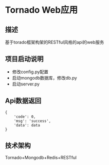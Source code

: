 # Tornado Web应用

## 描述
基于torado框架构架的RESTful风格的api的web服务

## 项目启动说明
- 修改config.py配置
- 启动mongodb数据库，修改db.py
- 启动server.py

## Api数据返回
```
{
    'code': 0,
    'msg': 'success',
    'data': data
}
```

## 技术架构
Tornado+Mongodb+Redis+RESTful
